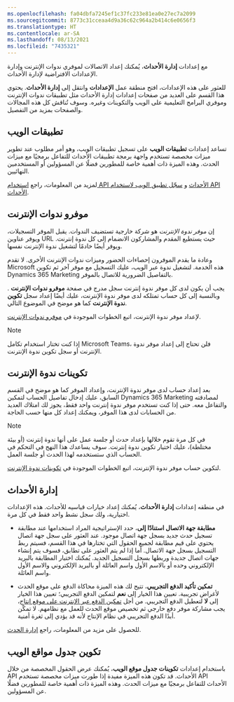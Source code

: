 ```yaml
---
ms.openlocfilehash: fa04dbfa7245ef1c37fc233e81ea0e27ec7a2099
ms.sourcegitcommit: 8773c31cceaa4d9a36c62c964a2b414c6e0656f3
ms.translationtype: HT
ms.contentlocale: ar-SA
ms.lasthandoff: 08/13/2021
ms.locfileid: "7435321"
---
```

مع إعدادات **إدارة الأحداث**، يُمكنك إعداد الاتصالات لموفري ندوات الإنترنت وإدارة الإعدادات الافتراضية لإدارة الأحداث.

للعثور على هذه الإعدادات، افتح منطقة عمل **الإعدادات** وانتقل إلى **إدارة الأحداث**. يحتوي هذا القسم على العديد من صفحات إعدادات إدارة الأحداث مثل تطبيقات ندوات الإنترنت وموفري البرامج التعليمية على الويب والتكوينات وغيره. وسوف تُناقش كل هذه المجالات والصفحات بمزيد من التفصيل.  

## <a name="web-applications"></a>تطبيقات الويب 

تساعد إعدادات **تطبيقات الويب** على تسجيل تطبيقات الويب، وهو أمر مطلوب عند تطوير ميزات مخصصة تستخدم واجهة برمجة تطبيقات الأحداث للتفاعل برمجيًا مع ميزات الحدث. وهذه الميزة ذات أهمية خاصة للمطورين فضلًا عن المسؤولين أو المستخدمين النهائيين.

لمزيد من المعلومات، راجع [استخدام API الأحداث](/dynamics365/marketing/developer/using-events-api?azure-portal=true) و [سجّل تطبيق الويب لاستخدام API الأحداث](/dynamics365/marketing/developer/register-web-application-events-api?azure-portal=true).

## <a name="webinar-providers"></a>موفرو ندوات الإنترنت

إن *موفر ندوة الإنترنت* هو شركة خارجية تستضيف الندوات.
يقبل الموفر التسجيلات، ويوفر عناوين URL حيث يستطيع المقدم والمشاركون الانضمام إلى كل ندوة إنترنت. ويوفر أيضًا خادمًا لتشغيل ندوة الإنترنت نفسها. 

وعادة ما يقدم الموفرون إحصاءات الحضور وميزات ندوات الإنترنت الأخرى. لا تقدم Microsoft هذه الخدمة. لتشغيل ندوة عبر الويب، عليك التسجيل مع موفر آخر ثم تكوين Dynamics 365 Marketing بالتفاصيل الضرورية للاتصال بالموفر.

يجب أن يكون لدى كل موفر ندوة إنترنت سجل مدرج في صفحة **موفرو ندوات الإنترنت** . وبالنسبة إلى كل حساب تمتلكه لدى موفر ندوة الإنترنت، عليك أيضًا إعداد سجل **تكوين ندوة الإنترنت** كما هو موضح في الموضوع التالي.

لإعداد موفر ندوة الإنترنت، اتبع الخطوات الموجودة في [موفرو ندوات الإنترنت](/dynamics365/marketing/events-settings?azure-portal=true#webinar-providers).

> [!NOTE]
> إذا كنت تختار استخدام تكامل Microsoft Teams، فلن تحتاج إلى إعداد موفر ندوة الإنترنت أو سجل تكوين ندوة الإنترنت. 

## <a name="webinar-configurations"></a>تكوينات ندوة الإنترنت

بعد إعداد حساب لدى موفر ندوة الإنترنت، وإعداد الموفر كما هو موضح في القسم السابق، عليك إدخال تفاصيل الحساب لتمكين Dynamics 365 Marketing لمصادقته والتفاعل معه. حتى إذا كنت تستخدم موفر ندوة إنترنت واحد فقط، يجوز لك امتلاك العديد من الحسابات لدى هذا الموفر، ويمكنك إعداد كل منها حسب الحاجة.

> [!NOTE] 
> في كل مرة تقوم خلالها بإعداد حدث أو جلسة عمل على أنها ندوة إنترنت (أو بيئة مختلطة)، عليك اختيار تكوين ندوة إنترنت. سوف يساعدك هذا النهج في التحكم في الحساب الذي ستستخدمه لهذا الحدث أو جلسة العمل.

لتكوين حساب موفر ندوة الإنترنت، اتبع الخطوات الموجودة في [تكوينات ندوة الإنترنت](/dynamics365/marketing/events-settings?azure-portal=true#webinar-configurations).

## <a name="event-administration"></a>إدارة الأحداث

في منطقه إعدادات **إدارة الأحداث**، يُمكنك إعداد خيارات قياسيه للأحداث. هذه الإعدادات اختيارية، ولك سجل نشط واحد فقط في كل مرة.

-   **‏‫مطابقة جهة الاتصال استنادًا إلى‬**، حدد الإستراتيجية المراد استخدامها عند مطابقة تسجيل حدث جديد بسجل جهة اتصال موجود. عند العثور على سجل جهة اتصال يحتوي على قيم مطابقة لجميع الحقول التي تختارها في هذا القسم، فسيتم ربط التسجيل بسجل جهة الاتصال. أما إذا لم يتم العثور على تطابق، فسوف يتم إنشاء جهات اتصال جديدة وربطها بسجل التسجيل الجديد. يُمكنك اختيار المطابقة بالبريد الإلكتروني وحده أو بالاسم الأول واسم العائلة أو بالبريد الإلكتروني والاسم الأول واسم العائلة.

-   **‏‫تمكين تأكيد الدفع التجريبي‬**، تتيح لك هذه الميزة محاكاة الدفع على موقع الحدث لأغراض تجريبية. تعيين هذا الخيار إلى **نعم** لتمكين الدفع التجريبي؛ تعيين هذا الخيار إلى **لا** لتعطيل الدفع التجريبي.
    من أجل [تمكين الدفع عبر الإنترنت على موقع إنتاج](/dynamics365/marketing/event-payment-gateway?azure-portal=true)، يجب مشاركة موفر دفع خارجي ثم تخصيص موقع الحدث للعمل مع نظامهم. لا تمكّن أبدًا الدفع التجريبي في نظام الإنتاج لأنه قد يؤدي إلى ثغرة أمنية.

للحصول على مزيد من المعلومات، راجع [إدارة الحدث](/dynamics365/marketing/events-settings?azure-portal=true#event-administration).

## <a name="website-table-configuration"></a>تكوين جدول مواقع الويب 

باستخدام إعدادات **تكوينات جدول موقع الويب**، يُمكنك عرض الحقول المخصصة من خلال API الأحداث. قد تكون هذه الميزة مفيدة إذا طورت ميزات مخصصة تستخدم API الأحداث للتفاعل برمجيًا مع ميزات الحدث. وهذه الميزة ذات أهمية خاصة للمطورين فضلًا عن المسؤولين.
